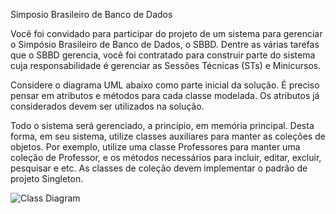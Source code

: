 Simposio Brasileiro de Banco de Dados

Você foi convidado para participar do projeto de um sistema para gerenciar o Simpósio Brasileiro de Banco de Dados, o SBBD. Dentre as várias tarefas que o SBBD gerencia, você foi contratado para construir parte do sistema cuja responsabilidade é gerenciar as Sessões Técnicas (STs) e Minicursos.

Considere o diagrama UML abaixo como parte inicial da solução. É preciso pensar em atributos e métodos para cada classe modelada. Os atributos já considerados devem ser utilizados na solução.

Todo o sistema será gerenciado, a princípio, em memória principal. Desta forma, em seu sistema, utilize classes auxiliares para manter as coleções de objetos. Por exemplo,  utilize uma classe Professores para manter uma coleção de Professor, e os métodos necessários para incluir, editar, excluir, pesquisar e etc. As classes de coleção devem implementar o padrão de projeto Singleton.

![Class Diagram](images/image.png)
